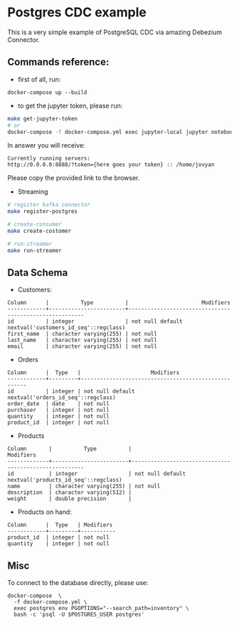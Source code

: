 # Postgres CDC example

This is a very simple example of PostgreSQL CDC via amazing Debezium Connector.

## Commands reference:

- first of all, run:
```
docker-compose up --build
```
- to get the jupyter token, please run:
```bash
make get-jupyter-token
# or
docker-compose -f docker-compose.yml exec jupyter-local jupyter notebook list
```
In answer you will receive:
```
Currently running servers:
http://0.0.0.0:8888/?token={here goes your token} :: /home/jovyan
```
Please copy the provided link to the browser.

- Streaming
```bash
# register kafka connector
make register-postgres

# create-consumer
make create-costomer

# run-streamer
make run-streamer
```


## Data Schema
- Customers:
```
Column      |          Type          |                       Modifiers
------------+------------------------+--------------------------------------------------------
id          | integer                | not null default nextval('customers_id_seq'::regclass)
first_name  | character varying(255) | not null
last_name   | character varying(255) | not null
email       | character varying(255) | not null
```
- Orders
```
Column      |  Type   |                      Modifiers
------------+---------+-----------------------------------------------------
id          | integer | not null default nextval('orders_id_seq'::regclass)
order_date  | date    | not null
purchaser   | integer | not null
quantity    | integer | not null
product_id  | integer | not null
```
- Products
```
Column       |          Type          |                       Modifiers
-------------+------------------------+-------------------------------------------------------
id           | integer                | not null default nextval('products_id_seq'::regclass)
name         | character varying(255) | not null
description  | character varying(512) |
weight       | double precision       |
```
- Products on hand:
```
Column      |  Type   | Modifiers
------------+---------+-----------
product_id  | integer | not null
quantity    | integer | not null
```

## Misc
To connect to the database directly, please use:
```
docker-compose  \
  -f docker-compose.yml \
  exec postgres env PGOPTIONS="--search_path=inventory" \
  bash -c 'psql -U $POSTGRES_USER postgres'
```
